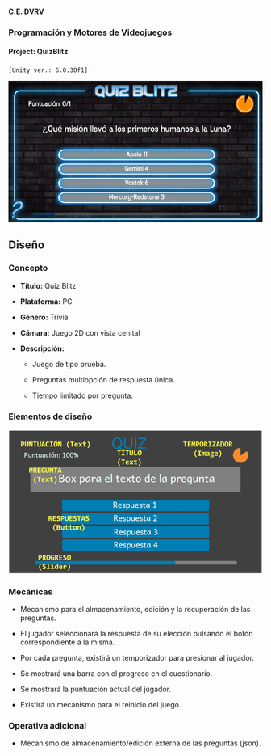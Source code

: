 #### C.E. DVRV

### Programación y Motores de Videojuegos

#### Project: QuizBlitz

`[Unity ver.: 6.0.38f1]`


<center>

![Gameplay & Cabinet](Docs/gameplay.png)

</center>


## Diseño


### Concepto

- **Título:** Quiz Blitz

- **Plataforma:** PC

- **Género:** Trivia

- **Cámara:** Juego 2D con vista cenital

- **Descripción:**

  - Juego de tipo prueba.

  - Preguntas multiopción de respuesta única.

  - Tiempo limitado por pregunta.


### Elementos de diseño

<center>

![Elementos de diseño](Docs/design.png)

</center>

### Mecánicas

- Mecanismo para el almacenamiento, edición y la recuperación de las preguntas.

- El jugador seleccionará la respuesta de su elección pulsando el botón correspondiente a la misma.

- Por cada pregunta, existirá un temporizador para presionar al jugador.

- Se mostrará una barra con el progreso en el cuestionario.

- Se mostrará la puntuación actual del jugador.

- Existirá un mecanismo para el reinicio del juego.


### Operativa adicional

- Mecanismo de almacenamiento/edición externa de las preguntas (json).